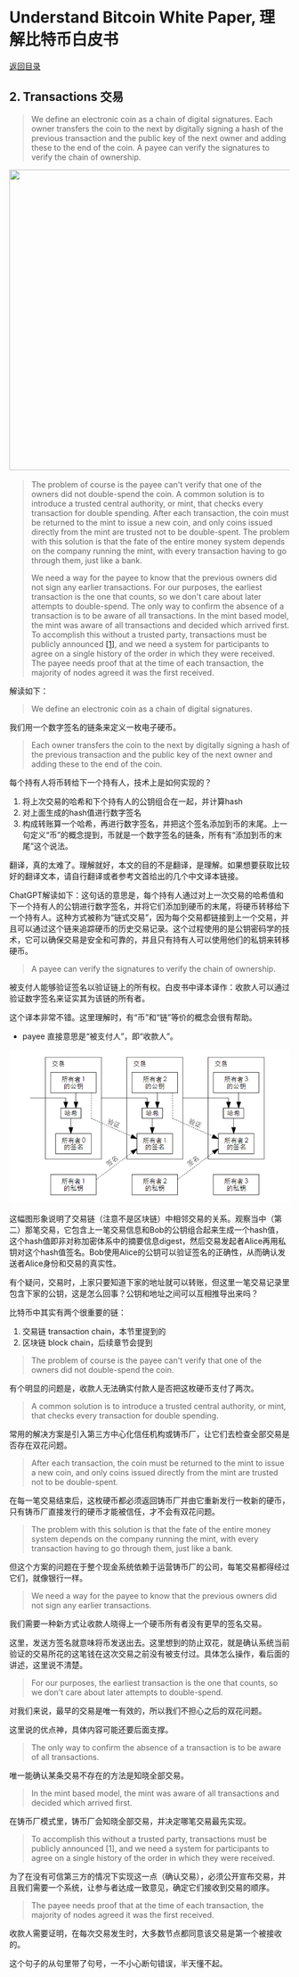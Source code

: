 # Understand Bitcoin White Paper, 理解比特币白皮书

[返回目录](whitepaper.md)

## 2. Transactions 交易

> We define an electronic coin as a chain of digital signatures. Each owner transfers the coin to the next by digitally signing a hash of the previous transaction and the public key of the next owner and adding these to the end of the coin. A payee can verify the signatures to verify the chain of ownership.

<img loading="lazy" alt="" src="http://www.bitcoinpaper.info/wp-content/uploads/2014/02/bitcoin-paper-p2-img1-900.png" class="aligncenter size-full" height="539" width="900">

> The problem of course is the payee can't verify that one of the owners did not double-spend the coin. A common solution is to introduce a trusted central authority, or mint, that checks every transaction for double spending. After each transaction, the coin must be returned to the mint to issue a new coin, and only coins issued directly from the mint are trusted not to be double-spent. The problem with this solution is that the fate of the entire money system depends on the company running the mint, with every transaction having to go through them, just like a bank.
>
> We need a way for the payee to know that the previous owners did not sign any earlier transactions. For our purposes, the earliest transaction is the one that counts, so we don't care about later attempts to double-spend. The only way to confirm the absence of a transaction is to be aware of all transactions.  In the mint based model, the mint was aware of all transactions and decided which arrived first. To accomplish this without a trusted party, transactions must be publicly announced [[1]](http://www.weidai.com/bmoney.txt), and we need a system for participants to agree on a single history of the order in which they were received. The payee needs proof that at the time of each transaction, the majority of nodes agreed it was the first received.

解读如下：

> We define an electronic coin as a chain of digital signatures. 

我们用一个数字签名的链条来定义一枚电子硬币。

> Each owner transfers the coin to the next by digitally signing a hash of the previous transaction and the public key of the next owner and adding these to the end of the coin. 

每个持有人将币转给下一个持有人，技术上是如何实现的？

1. 将上次交易的哈希和下个持有人的公钥组合在一起，并计算hash
2. 对上面生成的hash值进行数字签名
3. 构成转账算一个哈希，再进行数字签名，并把这个签名添加到币的末尾。上一句定义“币”的概念提到，币就是一个数字签名的链条，所有有“添加到币的末尾”这个说法。

翻译，真的太难了。理解就好，本文的目的不是翻译，是理解。如果想要获取比较好的翻译文本，请自行翻译或者参考文首给出的几个中文译本链接。

ChatGPT解读如下：这句话的意思是，每个持有人通过对上一次交易的哈希值和下一个持有人的公钥进行数字签名，并将它们添加到硬币的末尾，将硬币转移给下一个持有人。这种方式被称为“链式交易”，因为每个交易都链接到上一个交易，并且可以通过这个链来追踪硬币的历史交易记录。这个过程使用的是公钥密码学的技术，它可以确保交易是安全和可靠的，并且只有持有人可以使用他们的私钥来转移硬币。

> A payee can verify the signatures to verify the chain of ownership.

被支付人能够验证签名以验证链上的所有权。白皮书中译本译作：收款人可以通过验证数字签名来证实其为该链的所有者。

这个译本非常不错。这里理解时，有“币”和“链”等价的概念会很有帮助。

* payee 直接意思是“被支付人”，即“收款人”。

![](../images/btc-transactions-2023-04-27-214324.png)

这幅图形象说明了交易链（注意不是区块链）中相邻交易的关系。观察当中（第二）那笔交易，它包含上一笔交易信息和Bob的公钥组合起来生成一个hash值，这个hash值即非对称加密体系中的摘要信息digest，然后交易发起者Alice再用私钥对这个hash值签名。Bob使用Alice的公钥可以验证签名的正确性，从而确认发送者Alice身份和交易的真实性。

有个疑问，交易时，上家只要知道下家的地址就可以转账，但这里一笔交易记录里包含下家的公钥，这是怎么回事？公钥和地址之间可以互相推导出来吗？

比特币中其实有两个很重要的链：

1. 交易链 transaction chain，本节里提到的
2. 区块链 block chain，后续章节会提到

> The problem of course is the payee can't verify that one of the owners did not double-spend the coin.

有个明显的问题是，收款人无法确实付款人是否把这枚硬币支付了两次。

> A common solution is to introduce a trusted central authority, or mint, that checks every transaction for double spending.  

常用的解决方案是引入第三方中心化信任机构或铸币厂，让它们去检查全部交易是否存在双花问题。

> After each transaction, the coin must be returned to the mint to issue a new coin, and only coins issued directly from the mint are trusted not to be double-spent.

在每一笔交易结束后，这枚硬币都必须返回铸币厂并由它重新发行一枚新的硬币，只有铸币厂直接发行的硬币才能被信任，才不会有双花问题。

> The problem with this solution is that the fate of the entire money system depends on the company running the mint, with every transaction having to go through them, just like a bank.

但这个方案的问题在于整个现金系统依赖于运营铸币厂的公司，每笔交易都得经过它们，就像银行一样。

>
> We need a way for the payee to know that the previous owners did not sign any earlier transactions.

我们需要一种新方式让收款人晓得上一个硬币所有者没有更早的签名交易。

这里，发送方签名就意味将币发送出去。这里想到的防止双花，就是确认系统当前验证的交易所花的这笔钱在这次交易之前没有被支付过。具体怎么操作，看后面的讲述，这里说不清楚。

> For our purposes, the earliest transaction is the one that counts, so we don't care about later attempts to double-spend. 

对我们来说，最早的交易是唯一有效的，所以我们不担心之后的双花问题。

这里说的优点神，具体内容可能还要后面支撑。

> The only way to confirm the absence of a transaction is to be aware of all transactions.  

唯一能确认某条交易不存在的方法是知晓全部交易。

> In the mint based model, the mint was aware of all transactions and decided which arrived first. 

在铸币厂模式里，铸币厂会知晓全部交易，并决定哪笔交易最先实现。

> To accomplish this without a trusted party, transactions must be publicly announced [1], and we need a system for participants to agree on a single history of the order in which they were received. 

为了在没有可信第三方的情况下实现这一点（确认交易），必须公开宣布交易，并且我们需要一个系统，让参与者达成一致意见，确定它们接收到交易的顺序。

> The payee needs proof that at the time of each transaction, the majority of nodes agreed it was the first received.

收款人需要证明，在每次交易发生时，大多数节点都同意该交易是第一个被接收的。

这个句子的从句里带了句号，一不小心断句错误，半天懂不起。

